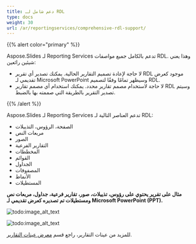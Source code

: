 ```yaml
---
title: دعم شامل لـ RDL
type: docs
weight: 30
url: /ar/reportingservices/comprehensive-rdl-support/
---
```


{{% alert color="primary" %}} 

Aspose.Slides لـ Reporting Services تدعم بالكامل جميع مواصفات RDL. وهذا يعني شيئين رائعين: 

- لا حاجة لإعادة تصميم التقارير الحالية. يمكنك تصدير أي تقرير RDL موجود كعرض تقديمي لـ Microsoft PowerPoint وسيظهر تمامًا وفقًا لتصميم RDL.
- لا حاجة لاستخدام مصمم تقارير محدد. يمكنك استخدام أي مصمم تقارير RDL وسيتم تصدير التقرير بالطريقة التي صممته بها بالضبط.

{{% /alert %}} 

Aspose.Slides لـ Reporting Services تدعم العناصر التالية لـ RDL: 

- الصفحة، الرؤوس، التذييلات
- مربعات النص
- الصور
- التقارير الفرعية
- المخططات
- القوائم
- الجداول
- المصفوفات
- الأنماط
- المستطيلات

**مثال على تقرير يحتوي على رؤوس، تذييلات، صور، تقارير فرعية، جداول، مربعات نص ومستطيلات تم تصديره كعرض تقديمي لـ Microsoft PowerPoint (PPT).** 

![todo:image_alt_text](comprehensive-rdl-support_1.png)




![todo:image_alt_text](comprehensive-rdl-support_2.png)

للمزيد من عينات التقارير، راجع قسم [معرض عينات التقارير](/slides/ar/reportingservices/sample-reports-gallery/).
